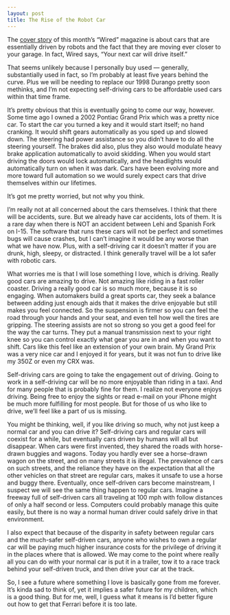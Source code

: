 ```yaml
---
layout: post
title: The Rise of the Robot Car
---
```

The [cover story](http://www.wired.com/magazine/2012/01/ff_autonomouscars/) of this month’s “Wired” magazine is about cars that are essentially driven by robots and the fact that they are moving ever closer to your garage.  In fact, Wired says, “Your next car will drive itself.”

That seems unlikely because I personally buy used — generally, substantially used in fact, so I’m probably at least five years behind the curve.  Plus we will be needing to replace our 1998 Durango pretty soon methinks, and I’m not expecting self-driving cars to be affordable used cars within that time frame.

It’s pretty obvious that this is eventually going to come our way, however.  Some time ago I owned a 2002 Pontiac Grand Prix which was a pretty nice car.  To start the car you turned a key and it would start itself; no hand cranking.  It would shift gears automatically as you sped up and slowed down.  The steering had power assistance so you didn’t have to do all the steering yourself.  The brakes did also, plus they also would modulate heavy brake application automatically to avoid skidding.  When you would start driving the doors would lock automatically, and the headlights would automatically turn on when it was dark.  Cars have been evolving more and more toward full automation so we would surely expect cars that drive themselves within our lifetimes.

It’s got me pretty worried, but not why you think.

I’m really not at all concerned about the cars themselves.  I think that there will be accidents, sure.  But we already have car accidents, lots of them.  It is a rare day when there is NOT an accident between Lehi and Spanish Fork on I-15.  The software that runs these cars will not be perfect and sometimes bugs will cause crashes, but I can’t imagine it would be any worse than what we have now.  Plus, with a self-driving car it doesn’t matter if you are drunk, high, sleepy, or distracted.  I think generally travel will be a lot safer with robotic cars.

What worries me is that I will lose something I love, which is driving.  Really good cars are amazing to drive.  Not amazing like riding in a fast roller coaster.  Driving a really good car is so much more, because it is so engaging.  When automakers build a great sports car, they seek a balance between adding just enough aids that it makes the drive enjoyable but still makes you feel connected.  So the suspension is firmer so you can feel the road through your hands and your seat, and even tell how well the tires are gripping.  The steering assists are not so strong so you get a good feel for the way the car turns.  They put a manual transmission next to your right knee so you can control exactly what gear you are in and when you want to shift.  Cars like this feel like an extension of your own brain.  My Grand Prix was a very nice car and I enjoyed it for years, but it was not fun to drive like my 350Z or even my CRX was.

Self-driving cars are going to take the engagement out of driving.  Going to work in a self-driving car will be no more enjoyable than riding in a taxi.  And for many people that is probably fine for them.  I realize not everyone enjoys driving.  Being free to enjoy the sights or read e-mail on your iPhone might be much more fulfilling for most people.  But for those of us who like to drive, we’ll feel like a part of us is missing.

You might be thinking, well, if you like driving so much, why not just keep a normal car and you can drive it?  Self-driving cars and regular cars will coexist for a while, but eventually cars driven by humans will all but disappear.  When cars were first invented, they shared the roads with horse-drawn buggies and wagons.  Today you hardly ever see a horse-drawn wagon on the street, and on many streets it is illegal.  The prevalence of cars on such streets, and the reliance they have on the expectation that all the other vehicles on that street are regular cars, makes it unsafe to use a horse and buggy there.  Eventually, once self-driven cars become mainstream, I suspect we will see the same thing happen to regular cars.  Imagine a freeway full of self-driven cars all traveling at 100 mph with follow distances of only a half second or less.  Computers could probably manage this quite easily, but there is no way a normal human driver could safely drive in that environment.

I also expect that because of the disparity in safety between regular cars and the much-safer self-driven cars, anyone who wishes to own a regular car will be paying much higher insurance costs for the privilege of driving it in the places where that is allowed.  We may come to the point where really all you can do with your normal car is put it in a trailer, tow it to a race track behind your self-driven truck, and then drive your car at the track.

So, I see a future where something I love is basically gone from me forever.  It’s kinda sad to think of, yet it implies a safer future for my children, which is a good thing.  But for me, well, I guess what it means is I’d better figure out how to get that Ferrari before it is too late.